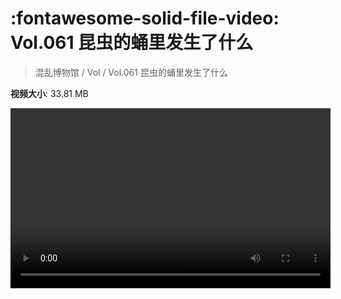 # :fontawesome-solid-file-video: Vol.061 昆虫的蛹里发生了什么

> 混乱博物馆 / Vol / Vol.061 昆虫的蛹里发生了什么

**视频大小**: 33.81 MB

<video id="V-3c6b55e48dde05b21900b7c7935a35b4" width="512" height="288" preload="none" playsinline webkit-playsinline></video>